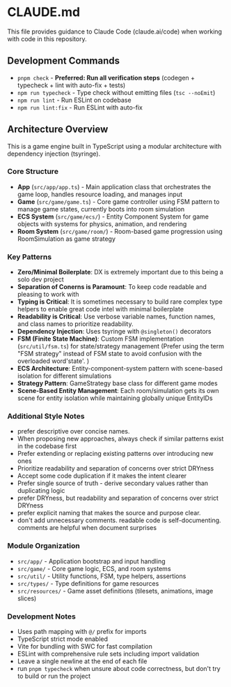 # CLAUDE.md

This file provides guidance to Claude Code (claude.ai/code) when working with code in this repository.

## Development Commands

- `pnpm check` - **Preferred: Run all verification steps** (codegen + typecheck + lint with auto-fix + tests)
- `npm run typecheck` - Type check without emitting files (`tsc --noEmit`)
- `npm run lint` - Run ESLint on codebase
- `npm run lint:fix` - Run ESLint with auto-fix

## Architecture Overview

This is a game engine built in TypeScript using a modular architecture with dependency injection (tsyringe).

### Core Structure

- **App** (`src/app/app.ts`) - Main application class that orchestrates the game loop, handles resource loading, and manages input
- **Game** (`src/game/game.ts`) - Core game controller using FSM pattern to manage game states, currently boots into room simulation
- **ECS System** (`src/game/ecs/`) - Entity Component System for game objects with systems for physics, animation, and rendering
- **Room System** (`src/game/room/`) - Room-based game progression using RoomSimulation as game strategy

### Key Patterns

- **Zero/Minimal Boilerplate**: DX is extremely important due to this being a solo dev project
- **Separation of Conerns is Paramount**: To keep code readable and pleasing to work with
- **Typing is Critical**: It is sometimes necessary to build rare complex type helpers to enable great code intel with minimal boilerplate
- **Readability is Critical**: Use verbose variable names, function names, and class names to prioritize readability. 
- **Dependency Injection**: Uses tsyringe with `@singleton()` decorators
- **FSM (Finite State Machine)**: Custom FSM implementation (`src/util/fsm.ts`) for state/strategy management (Prefer using the term "FSM strategy" instead of FSM state to avoid confusion with the overloaded word'state'. )
- **ECS Architecture**: Entity-component-system pattern with scene-based isolation for different simulations
- **Strategy Pattern**: GameStrategy base class for different game modes
- **Scene-Based Entity Management**: Each room/simulation gets its own scene for entity isolation while maintaining globally unique EntityIDs

### Additional Style Notes

- prefer descriptive over concise names.
- When proposing new approaches, always check if similar patterns exist in the codebase first
- Prefer extending or replacing existing patterns over introducing new ones
- Prioritize readability and separation of concerns over strict DRYness
- Accept some code duplication if it makes the intent clearer
- Prefer single source of truth - derive secondary values rather than duplicating logic
- prefer DRYness, but readability and separation of concerns over strict DRYness
- prefer explicit naming that makes the source and purpose clear.
- don't add unnecessary comments. readable code is self-documenting. comments are helpful when document surprises

### Module Organization

- `src/app/` - Application bootstrap and input handling
- `src/game/` - Core game logic, ECS, and room systems
- `src/util/` - Utility functions, FSM, type helpers, assertions
- `src/types/` - Type definitions for game resources
- `src/resources/` - Game asset definitions (tilesets, animations, image slices)

### Development Notes

- Uses path mapping with `@/` prefix for imports
- TypeScript strict mode enabled
- Vite for bundling with SWC for fast compilation
- ESLint with comprehensive rule sets including import validation
- Leave a single newline at the end of each file
- run `pnpm typecheck` when unsure about code correctness, but don't try to build or run the project
